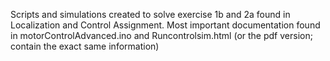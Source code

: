 Scripts and simulations created to solve exercise 1b and 2a found in Localization and Control Assignment. Most important documentation found in motorControlAdvanced.ino and Runcontrolsim.html (or the pdf version; contain the exact same information)

